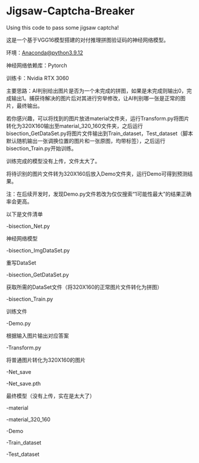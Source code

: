 # Jigsaw-Captcha-Breaker
Using this code to pass some jigsaw captcha!

这是一个基于VGG16模型搭建的对付推理拼图验证码的神经网络模型。

环境：Anaconda@python3.9.12

神经网络依赖库：Pytorch

训练卡：Nvidia RTX 3060

主要思路：AI判别给出图片是否为一个未完成的拼图，如果是未完成则输出0，完成输出1。捕获待解决的图片后对其进行穷举修改，让AI判别哪一张是正常的图片，最终输出。

若你感兴趣，可以将找到的图片放进material文件夹，运行Transform.py将图片转化为320X160输出至material_320_160文件夹，之后运行bisection_GetDataSet.py将图片文件输出到Train_dataset，Test_dataset（脚本默认随机输出一张调换位置的图片和一张原图，均带标签），之后运行bisection_Train.py开始训练。

训练完成的模型没有上传，文件太大了。

将待识别的图片文件转为320X160后放入Demo文件夹，运行Demo可得到预测结果。

注：在后续开发时，发现Demo.py文件若改为仅仅搜索“1可能性最大”的结果正确率会更高。

以下是文件清单

-bisection_Net.py

  神经网络模型

-bisection_ImgDataSet.py

  重写DataSet

-bisection_GetDataSet.py

  获取所需的DataSet文件（将320X160的正常图片文件转化为拼图）

-bisection_Train.py
 
  训练文件

-Demo.py

  根据输入图片输出对应答案

-Transform.py

  将普通图片转化为320X160的图片

-Net_save

  -Net_save.pth
   
   最终模型（没有上传，实在是太大了）

-material

-material_320_160

-Demo

-Train_dataset

-Test_dataset
